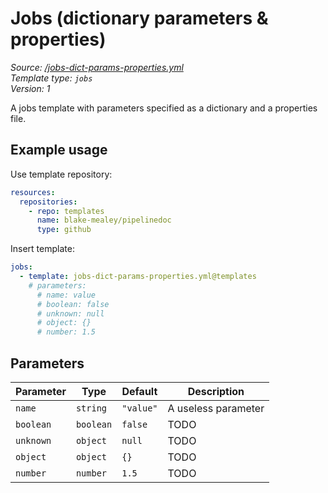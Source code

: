 <!-- this file was generated by pipelinedoc - do not modify directly -->

# Jobs (dictionary parameters & properties)

_Source: [/jobs-dict-params-properties.yml](/jobs-dict-params-properties.yml)_
<br/>
_Template type: `jobs`_
<br/>
_Version: 1_

A jobs template with parameters specified as a dictionary and a properties file.


## Example usage

Use template repository:

```yaml
resources:
  repositories:
    - repo: templates
      name: blake-mealey/pipelinedoc
      type: github
```

Insert template:

```yaml
jobs:
  - template: jobs-dict-params-properties.yml@templates
    # parameters:
      # name: value
      # boolean: false
      # unknown: null
      # object: {}
      # number: 1.5
```

## Parameters

|Parameter|Type|Default|Description|
|---|---|---|---|
|`name`|`string` |`"value"`|A useless parameter|
|`boolean`|`boolean` |`false`|TODO|
|`unknown`|`object` |`null`|TODO|
|`object`|`object` |`{}`|TODO|
|`number`|`number` |`1.5`|TODO|
